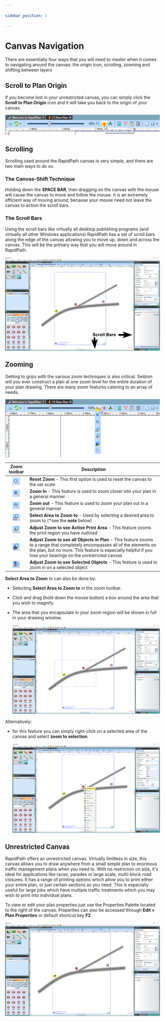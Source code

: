 ```yaml
---

sidebar_position: 3

---
```

# Canvas Navigation

There are essentially four ways that you will need to master when it comes to navigating around the canvas: the origin icon, scrolling, zooming and shifting between layers

## Scroll to Plan Origin

If you become lost in your unrestricted canvas, you can simply click the **Scroll to Plan Origin** icon and it will take you back to the origin of your canvas.

![Scroll_to_Origin_Icon](./assets/Scroll_to_Origin_Icon.png)

## Scrolling

Scrolling used around the RapidPath canvas is very simple, and there are two main ways to do so.

### The Canvas-Shift Technique

Holding down the **SPACE BAR**, then dragging on the canvas with the mouse will cause the canvas to move and follow the mouse. It is an extremely efficient way of moving around, because your mouse need not leave the canvas to action the scroll bars.

### The Scroll Bars

Using the scroll bars like virtually all desktop publishing programs (and virtually all other Windows applications) RapidPath has a set of scroll bars along the edge of the canvas allowing you to move up, down and across the canvas. This will be the primary way that you will move around in RapidPath.

![Scroll_Bars](./assets/Scroll_Bars.png)

## Zooming

 Getting to grips with the various zoom techniques is also critical. Seldom will you ever construct a plan at one zoom level for the entire duration of your plan drawing. There are many zoom features catering to an array of needs.

![Zoom_Toolbar](./assets/Zoom_Toolbar.png)

| Zoom toolbar                                      |  Description                                                      |
|:-------------------------------------------------:|-------------------------------------------------------------------|
| ![Reset_Zoom](./assets/Reset_Zoom.png)            | **Reset Zoom** - This first option is used to reset the canvas to the set scale                                       |
| ![Zoom_In](./assets/Zoom_In.png)              | **Zoom In** - This feature is used to zoom closer into your plan in a general manner                                    |
| ![Zoom_Out](./assets/Zoom_Out.png)             | **Zoom out** - This feature is used to zoom  your plan out in a general manner                                      |
| ![Select_Area](./assets/Select_Area.png)          | **Select Area to Zoom to** - Used by selecting a desired area to zoom to (*see the **note** below)  |
| ![Zoom_Print_Area](./assets/Zoom_Print_Area.png)      | **Adjust Zoom to see Active Print Area** - This feature zooms the print region you have outlined                      |
| ![Zoom_All_Objects](./assets/Zoom_All_Objects.png)     | **Adjust Zoom to see all Objects in Plan** - This feature zooms to a range that completely encompasses all of the elements on the plan, but no more. This feature is especially helpful if you lose your bearings on the unrestricted canvas   |
| ![Zoom_Selected_Object](./assets/Zoom_Selected_Object.png) | **Adjust Zoom to see Selected Objects** - This feature is used to zoom in on a selected object                        |

**Select Area to Zoom** to can also be done by:

- Selecting **Select Area to Zoom to** in the zoom toolbar.
- Click and drag (hold down the mouse button) a box around the area that you wish to magnify.
- The area that you encapsulate in your zoom region will be shown in full in your drawing window.

    ![Zoom_Region](./assets/Zoom_Region.png)

Alternatively:

- for this feature you can simply right-click on a selected area of the canvas and select **zoom to selection**.

    ![Right_Click_Zoom_Method](./assets/Right_Click_Zoom_Method.png)

## Unrestricted Canvas

RapidPath offers an unrestricted canvas. Virtually limitless in size, this canvas allows you to draw anywhere from a small simple plan to enormous traffic management plans when you need to. With no restriction on size, it's ideal for applications like races, parades or large scale, multi-block road closures.
It has a range of printing options which allow you to print either your entire plan, or just certain sections as you need. This is especially useful for large jobs which have multiple traffic treatments which you may wish to print into individual plans.

To view or edit your plan properties just use the Properties Palette located to the right of the canvas. Properties can also be accessed through **Edit > Plan Properties** or default shortcut key **F2**.

![Unrestricted_Canvas](./assets/Unrestricted_Canvas.png)
